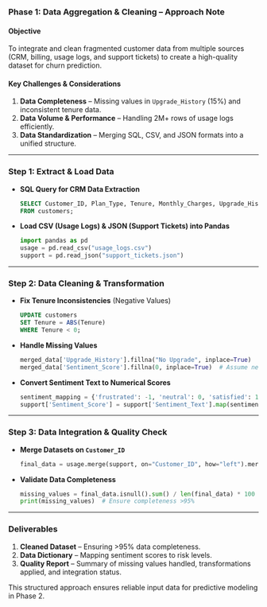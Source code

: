 ### **Phase 1: Data Aggregation & Cleaning – Approach Note**  

#### **Objective**  
To integrate and clean fragmented customer data from multiple sources (CRM, billing, usage logs, and support tickets) to create a high-quality dataset for churn prediction.  

#### **Key Challenges & Considerations**  
1. **Data Completeness** – Missing values in `Upgrade_History` (15%) and inconsistent tenure data.  
2. **Data Volume & Performance** – Handling 2M+ rows of usage logs efficiently.  
3. **Data Standardization** – Merging SQL, CSV, and JSON formats into a unified structure.  

---

### **Step 1: Extract & Load Data**  
- **SQL Query for CRM Data Extraction**  
  ```sql
  SELECT Customer_ID, Plan_Type, Tenure, Monthly_Charges, Upgrade_History  
  FROM customers;
  ```
- **Load CSV (Usage Logs) & JSON (Support Tickets) into Pandas**  
  ```python
  import pandas as pd  
  usage = pd.read_csv("usage_logs.csv")  
  support = pd.read_json("support_tickets.json")  
  ```

---

### **Step 2: Data Cleaning & Transformation**  
- **Fix Tenure Inconsistencies** (Negative Values)  
  ```sql
  UPDATE customers  
  SET Tenure = ABS(Tenure)  
  WHERE Tenure < 0;
  ```
- **Handle Missing Values**  
  ```python
  merged_data['Upgrade_History'].fillna("No Upgrade", inplace=True)
  merged_data['Sentiment_Score'].fillna(0, inplace=True)  # Assume neutral sentiment if no ticket
  ```
- **Convert Sentiment Text to Numerical Scores**  
  ```python
  sentiment_mapping = {'frustrated': -1, 'neutral': 0, 'satisfied': 1}
  support['Sentiment_Score'] = support['Sentiment_Text'].map(sentiment_mapping)
  ```

---

### **Step 3: Data Integration & Quality Check**  
- **Merge Datasets on `Customer_ID`**  
  ```python
  final_data = usage.merge(support, on="Customer_ID", how="left").merge(crm, on="Customer_ID", how="left")
  ```
- **Validate Data Completeness**  
  ```python
  missing_values = final_data.isnull().sum() / len(final_data) * 100
  print(missing_values)  # Ensure completeness >95%
  ```

---

### **Deliverables**  
1. **Cleaned Dataset** – Ensuring >95% data completeness.  
2. **Data Dictionary** – Mapping sentiment scores to risk levels.  
3. **Quality Report** – Summary of missing values handled, transformations applied, and integration status.  

This structured approach ensures reliable input data for predictive modeling in Phase 2.
